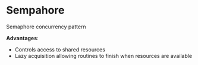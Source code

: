 # Sempahore
Semaphore concurrency pattern

**Advantages**:
* Controls access to shared resources
* Lazy acquisition allowing routines to finish when resources are available